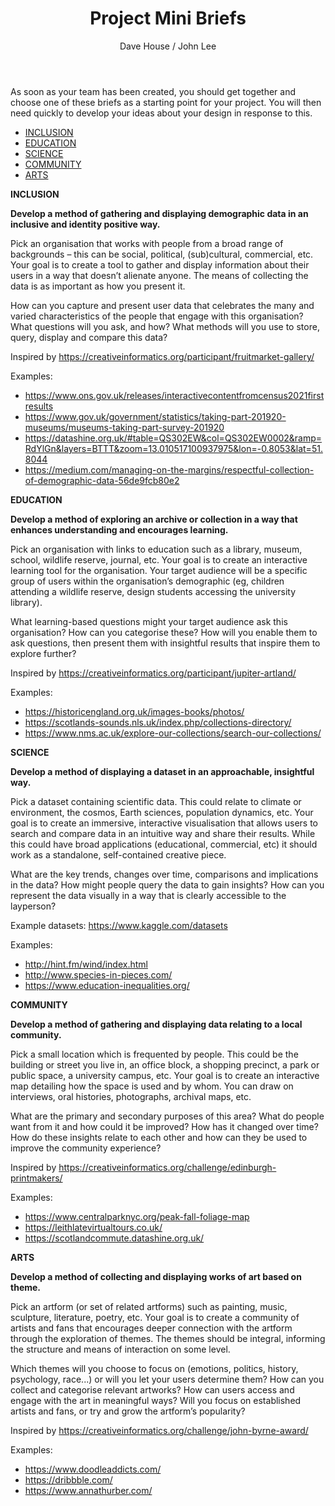 ﻿---
layout: page
title: Project Mini Briefs
author: "Dave House / John Lee"
order: 0
week: 1
---
As soon as your team has been created, you should get together and choose one of these briefs as a starting point for your project. You will then need quickly to develop your ideas about your design in response to this. 

- [INCLUSION](#INCLUSION)
- [EDUCATION](#EDUCATION)
- [SCIENCE](#SCIENCE)
- [COMMUNITY](#COMMUNITY)
- [ARTS](#ARTS)

**INCLUSION**

**Develop a method of gathering and displaying demographic data in an inclusive and identity positive way.** 

Pick an organisation that works with people from a broad range of backgrounds – this can be social, political, (sub)cultural, commercial, etc. Your goal is to create a tool to gather and display information about their users in a way that doesn’t alienate anyone. The means of collecting the data is as important as how you present it.

How can you capture and present user data that celebrates the many and varied characteristics of the people that engage with this organisation? What questions will you ask, and how? What methods will you use to store, query, display and compare this data?

Inspired by <https://creativeinformatics.org/participant/fruitmarket-gallery/> 

Examples:

- <https://www.ons.gov.uk/releases/interactivecontentfromcensus2021firstresults>
- <https://www.gov.uk/government/statistics/taking-part-201920-museums/museums-taking-part-survey-201920>
- <https://datashine.org.uk/#table=QS302EW&col=QS302EW0002&ramp=RdYlGn&layers=BTTT&zoom=13.010517100937975&lon=-0.8053&lat=51.8044> 
- <https://medium.com/managing-on-the-margins/respectful-collection-of-demographic-data-56de9fcb80e2> 

**EDUCATION**

**Develop a method of exploring an archive or collection in a way that enhances understanding and encourages learning.**

Pick an organisation with links to education such as a library, museum, school, wildlife reserve, journal, etc. Your goal is to create an interactive learning tool for the organisation. Your target audience will be a specific group of users within the organisation’s demographic (eg, children attending a wildlife reserve, design students accessing the university library).

What learning-based questions might your target audience ask this organisation? How can you categorise these? How will you enable them to ask questions, then present them with insightful results that inspire them to explore further?

Inspired by <https://creativeinformatics.org/participant/jupiter-artland/> 

Examples:

- <https://historicengland.org.uk/images-books/photos/>
- <https://scotlands-sounds.nls.uk/index.php/collections-directory/> 
- <https://www.nms.ac.uk/explore-our-collections/search-our-collections/> 


**SCIENCE**

**Develop a method of displaying a dataset in an approachable, insightful way.**

Pick a dataset containing scientific data. This could relate to climate or environment, the cosmos, Earth sciences, population dynamics, etc. Your goal is to create an immersive, interactive visualisation that allows users to search and compare data in an intuitive way and share their results. While this could have broad applications (educational, commercial, etc) it should work as a standalone, self-contained creative piece.

What are the key trends, changes over time, comparisons and implications in the data? How might people query the data to gain insights? How can you represent the data visually in a way that is clearly accessible to the layperson?

Example datasets: <https://www.kaggle.com/datasets> 

Examples:

- <http://hint.fm/wind/index.html>
- <http://www.species-in-pieces.com/> 
- <https://www.education-inequalities.org/> 


**COMMUNITY**

**Develop a method of gathering and displaying data relating to a local community.** 

Pick a small location which is frequented by people. This could be the building or street you live in, an office block, a shopping precinct, a park or public space, a university campus, etc. Your goal is to create an interactive map detailing how the space is used and by whom. You can draw on interviews, oral histories, photographs, archival maps, etc.

What are the primary and secondary purposes of this area? What do people want from it and how could it be improved? How has it changed over time? How do these insights relate to each other and how can they be used to improve the community experience?

Inspired by <https://creativeinformatics.org/challenge/edinburgh-printmakers/> 

Examples:

- <https://www.centralparknyc.org/peak-fall-foliage-map>
- <https://leithlatevirtualtours.co.uk/>
- <https://scotlandcommute.datashine.org.uk/> 

**ARTS**

**Develop a method of collecting and displaying works of art based on theme.**

Pick an artform (or set of related artforms) such as painting, music, sculpture, literature, poetry, etc. Your goal is to create a community of artists and fans that encourages deeper connection with the artform through the exploration of themes. The themes should be integral, informing the structure and means of interaction on some level.

Which themes will you choose to focus on (emotions, politics, history, psychology, race...) or will you let your users determine them? How can you collect and categorise relevant artworks? How can users access and engage with the art in meaningful ways? Will you focus on established artists and fans, or try and grow the artform’s popularity?

Inspired by <https://creativeinformatics.org/challenge/john-byrne-award/>

Examples:

- <https://www.doodleaddicts.com/>
- <https://dribbble.com/>
- <https://www.annathurber.com/> 

